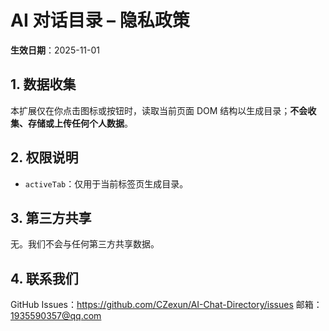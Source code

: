 # AI 对话目录 – 隐私政策

**生效日期**：2025-11-01

## 1. 数据收集  
本扩展仅在你点击图标或按钮时，读取当前页面 DOM 结构以生成目录；**不会收集、存储或上传任何个人数据**。

## 2. 权限说明  
- `activeTab`：仅用于当前标签页生成目录。  

## 3. 第三方共享  
无。我们不会与任何第三方共享数据。

## 4. 联系我们  
GitHub Issues：https://github.com/CZexun/AI-Chat-Directory/issues
邮箱：1935590357@qq.com
